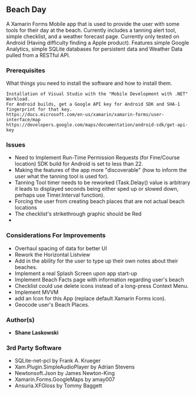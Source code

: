 ## Beach Day
A Xamarin Forms Mobile app that is used to provide the user with some tools for their day at the beach.  Currently includes a tanning alert tool, simple checklist, and a weather forecast page.  Currently only tested on Android (Having difficulty finding a Apple product).  Features simple Google Analytics, simple SQLite databases for persistent data and Weather Data pulled from a RESTful API.


### Prerequisites

What things you need to install the software and how to install them.

```
Installation of Visual Studio with the "Mobile Development with .NET" Workload.  
For Android builds, get a Google API key for Android SDK and SHA-1 fingerprint for that key.
https://docs.microsoft.com/en-us/xamarin/xamarin-forms/user-interface/map
https://developers.google.com/maps/documentation/android-sdk/get-api-key
```

### Issues
* Need to Implement Run-Time Permission Requests (for Fine/Course location) SDK build for Android is set to less than 22.
* Making the features of the app more "discoverable" (how to inform the user what the tanning tool is used for).
* Tanning Tool timer needs to be reworked (Task.Delay() value is arbitrary it leads to displayed seconds being either sped up or slowed down, perhaps use Timer.Interval function).
* Forcing the user from creating beach places that are not actual beach locations
* The checklist's strikethrough graphic should be Red
*

### Considerations For Improvements
* Overhaul spacing of data for better UI
* Rework the Horizontal Listview
* Add in the ability for the user to type up their own notes about their beaches.
* Implement a real Splash Screen upon app start-up
* Implement Beach Facts page with information regarding user's beach
* Checklist could use delete icons instead of a long-press Context Menu.
* Implement MVVM
* add an Icon for this App (replace default Xamarin Forms icon).
* Geocode user's Beach Places.


### Author(s)

* **Shane Laskowski**

### 3rd Party Software

* SQLite-net-pcl by Frank A. Krueger
* Xam.Plugin.SimpleAudioPlayer by Adrian Stevens
* Newtonsoft.Json by James Newton-King
* Xamarin.Forms.GoogleMaps by amay007
* Ansuria.XFGloss by Tommy Baggett